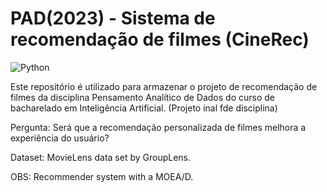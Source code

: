 # PAD(2023) - Sistema de recomendação de filmes (CineRec)

<img src="https://img.shields.io/static/v1?label=Python&labelColor=306998&message=3&color=FFD43B&logo=Python&logoColor=ffffff&style=plastic" alt="Python"/>


Este repositório é utilizado para armazenar o projeto de recomendação de filmes da disciplina Pensamento Analítico de Dados do curso de bacharelado em Inteligência Artificial. (Projeto inal fde disciplina)

Pergunta: Será que a recomendação personalizada de filmes melhora a experiência do usuário?

Dataset: MovieLens data set by GroupLens.

OBS: Recommender system with a MOEA/D.

